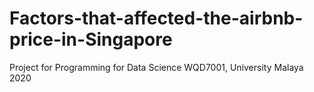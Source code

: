 # Factors-that-affected-the-airbnb-price-in-Singapore
Project for Programming for Data Science WQD7001, University Malaya 2020
